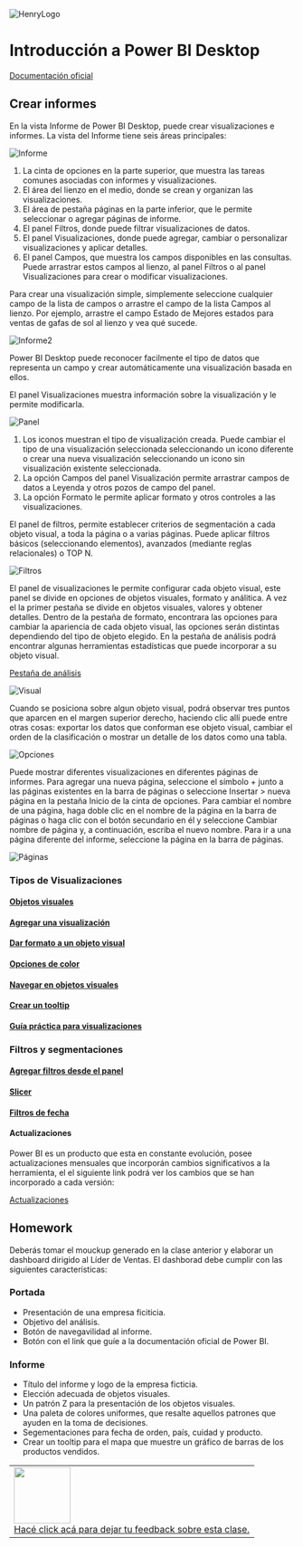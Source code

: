 ![HenryLogo](https://d31uz8lwfmyn8g.cloudfront.net/Assets/logo-henry-white-lg.png)

# Introducción a Power BI Desktop

[Documentación oficial](https://docs.microsoft.com/en-us/power-bi/fundamentals/desktop-getting-started)

## Crear informes
En la vista Informe de Power BI Desktop, puede crear visualizaciones e informes. La vista del Informe tiene seis áreas principales:

![Informe](https://docs.microsoft.com/en-us/power-bi/fundamentals/media/desktop-getting-started/designer_gsg_reportview.png)

1. La cinta de opciones en la parte superior, que muestra las tareas comunes asociadas con informes y visualizaciones.
2. El área del lienzo en el medio, donde se crean y organizan las visualizaciones.
3. El área de pestaña páginas en la parte inferior, que le permite seleccionar o agregar páginas de informe.
4. El panel Filtros, donde puede filtrar visualizaciones de datos.
5. El panel Visualizaciones, donde puede agregar, cambiar o personalizar visualizaciones y aplicar detalles.
6. El panel Campos, que muestra los campos disponibles en las consultas. Puede arrastrar estos campos al lienzo, al panel Filtros o al panel Visualizaciones para crear o modificar visualizaciones.

Para crear una visualización simple, simplemente seleccione cualquier campo de la lista de campos o arrastre el campo de la lista Campos al lienzo. Por ejemplo, arrastre el campo Estado de Mejores estados para ventas de gafas de sol al lienzo y vea qué sucede.

![Informe2](https://docs.microsoft.com/en-us/power-bi/fundamentals/media/desktop-getting-started/designer_gsg_reportfirstdrag.png)

Power BI Desktop puede reconocer facilmente el tipo de datos que representa un campo y crear automáticamente una visualización basada en ellos.

El panel Visualizaciones muestra información sobre la visualización y le permite modificarla.

![Panel](https://docs.microsoft.com/en-us/power-bi/fundamentals/media/desktop-getting-started/designer_gsg_visualizationtypes.png)

1. Los iconos muestran el tipo de visualización creada. Puede cambiar el tipo de una visualización seleccionada seleccionando un icono diferente o crear una nueva visualización seleccionando un icono sin visualización existente seleccionada.
2. La opción Campos del panel Visualización permite arrastrar campos de datos a Leyenda y otros pozos de campo del panel.
3. La opción Formato le permite aplicar formato y otros controles a las visualizaciones.

El panel de filtros, permite establecer criterios de segmentación a cada objeto visual, a toda la página o a varias páginas. Puede aplicar filtros básicos (seleccionando elementos), avanzados (mediante reglas relacionales) o TOP N.

![Filtros](https://docs.microsoft.com/en-us/power-bi/fundamentals/media/desktop-getting-started/gsg_share5.png)

El panel de visualizaciones le permite configurar cada objeto visual, este panel se divide en opciones de objetos visuales, formato y análitica.
A vez el la primer pestaña se divide en objetos visuales, valores y obtener detalles. Dentro de la pestaña de formato, encontrara las opciones para cambiar la apariencia de cada objeto visual, las opciones serán distintas dependiendo del tipo de objeto elegido. En la pestaña de análisis podrá encontrar algunas herramientas estadísticas que puede incorporar a su objeto visual.

[Pestaña de análisis](https://docs.microsoft.com/en-us/power-bi/transform-model/desktop-analytics-pane)

![Visual](https://docs.microsoft.com/en-us/power-bi/fundamentals/media/desktop-getting-started/designer_gsg_report1.png)

Cuando se posiciona sobre algun objeto visual, podrá observar tres puntos que aparcen en el margen superior derecho, haciendo clic allí puede entre otras cosas: exportar los datos que conforman ese objeto visual, cambiar el orden de la clasificación o mostrar un detalle de los datos como una tabla.

![Opciones](https://docs.microsoft.com/en-us/power-bi/fundamentals/media/desktop-getting-started/shapecombine_mergequeries.png)

Puede mostrar diferentes visualizaciones en diferentes páginas de informes. Para agregar una nueva página, seleccione el símbolo + junto a las páginas existentes en la barra de páginas o seleccione Insertar > nueva página en la pestaña Inicio de la cinta de opciones. Para cambiar el nombre de una página, haga doble clic en el nombre de la página en la barra de páginas o haga clic con el botón secundario en él y seleccione Cambiar nombre de página y, a continuación, escriba el nuevo nombre. Para ir a una página diferente del informe, seleccione la página en la barra de páginas.

![Páginas](https://docs.microsoft.com/en-us/power-bi/fundamentals/media/desktop-getting-started/pages.png)



### Tipos de Visualizaciones

#### [Objetos visuales](https://docs.microsoft.com/en-us/power-bi/visuals/power-bi-visualization-types-for-reports-and-q-and-a)
#### [Agregar una visualización](https://docs.microsoft.com/en-us/power-bi/visuals/power-bi-report-add-visualizations-i)
#### [Dar formato a un objeto visual](https://docs.microsoft.com/en-us/power-bi/visuals/power-bi-visualization-customize-title-background-and-legend)
#### [Opciones de color](https://docs.microsoft.com/en-us/power-bi/visuals/service-tips-and-tricks-for-color-formatting)
#### [Navegar en objetos visuales](https://docs.microsoft.com/en-us/power-bi/consumer/end-user-drill)
#### [Crear un tooltip](https://docs.microsoft.com/en-us/power-bi/create-reports/desktop-tooltips?tabs=powerbi-desktop)

#### [Guía práctica para visualizaciones](https://docs.microsoft.com/en-us/power-bi/create-reports/)

### Filtros y segmentaciones

#### [Agregar filtros desde el panel](https://docs.microsoft.com/en-us/power-bi/create-reports/power-bi-report-add-filter?tabs=powerbi-desktop)
#### [Slicer](https://docs.microsoft.com/en-us/power-bi/visuals/power-bi-visualization-slicers)
#### [Filtros de fecha](https://docs.microsoft.com/en-us/power-bi/create-reports/slicer-filter-relative-time?tabs=powerbi-desktop)

#### Actualizaciones
Power BI es un producto que esta en constante evolución, posee actualizaciones mensuales que incorporán cambios significativos a la herramienta, el el siguiente link podrá ver los cambios que se han incorporado a cada versión:

[Actualizaciones](https://docs.microsoft.com/en-us/power-bi/fundamentals/desktop-latest-update-archive?tabs=powerbi-desktop)


## Homework

Deberás tomar el mouckup generado en la clase anterior y elaborar un dashboard dirigido al Líder de Ventas. El dashborad debe cumplir con las siguientes características:<br>

### Portada
- Presentación de una empresa ficiticia.
- Objetivo del análisis.
- Botón de navegavilidad al informe.
- Botón con el link que guíe a la documentación oficial de Power BI. 

### Informe
- Título del informe y logo de la empresa ficticia.
- Elección adecuada de objetos visuales.
- Un patrón Z para la presentación de los objetos visuales.
- Una paleta de colores uniformes, que resalte aquellos patrones que ayuden en la toma de decisiones.
- Segementaciones para fecha de orden, país, cuidad y producto.
- Crear un tooltip para el mapa que muestre un gráfico de barras de los productos vendidos.

<table class="hide" width="100%" style='table-layout:fixed;'>
  <tr>
    <td>
      <a href="https://airtable.com/shrSzEYT4idEFGB8d?prefill_clase=00-PrimerosPasos">
        <img src="https://static.thenounproject.com/png/204643-200.png" width="100"/>
        <br>
        Hacé click acá para dejar tu feedback sobre esta clase.
      </a>
    </td>
  </tr>
</table>
